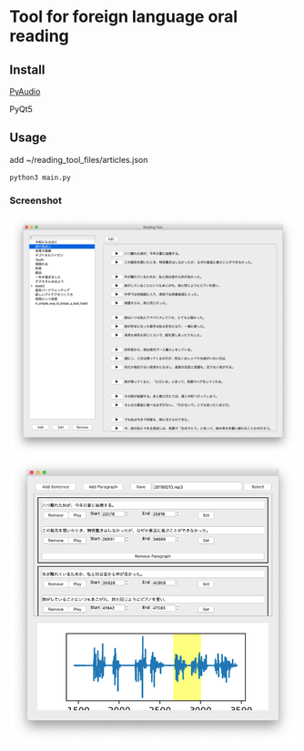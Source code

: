 # Tool for foreign language oral reading

## Install

[PyAudio](http://people.csail.mit.edu/hubert/pyaudio/)

PyQt5

## Usage

add ~/reading_tool_files/articles.json

```
python3 main.py
```

### Screenshot
![](https://raw.githubusercontent.com/hrdrq/reading_tool/master/screenshot.png)
![](https://raw.githubusercontent.com/hrdrq/reading_tool/master/screenshot2.png)
